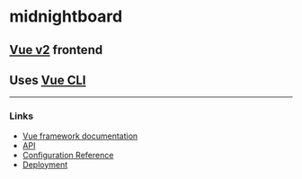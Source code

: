 # midnightboard

## [Vue v2](https://sailsjs.com) frontend

## Uses [Vue CLI](https://cli.vuejs.org/)

---

### Links

+ [Vue framework documentation](https://vuejs.org/v2/guide/)
+ [API](https://vuejs.org/v2/api/)
+ [Configuration Reference](https://cli.vuejs.org/config/)
+ [Deployment](https://vuejs.org/v2/guide/deployment.html)